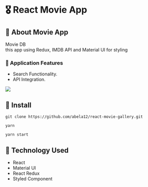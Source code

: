 # 🎖️ React Movie App

## 🚀 About Movie App

Movie DB <br>
this app using Redux, IMDB API and Material UI for styling

### 🚀 Application Features <br>

- Search Functionality.
- API Integration.
<img src="https://i.imgur.com/7R7PNUu.png">

## 🚀 Install

```
git clone https://github.com/abela12/react-movie-gallery.git
```

```
yarn
```

```
yarn start
```

## 🚀 Technology Used

- React
- Material UI
- React Redux
- Styled Component
